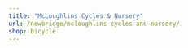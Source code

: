 ```yaml
---
title: "McLoughlins Cycles & Nursery"
url: /newbridge/mcloughlins-cycles-and-nursery/
shop: bicycle
---
```

